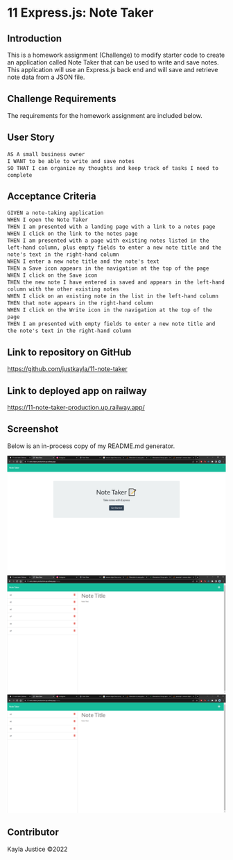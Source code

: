# 11 Express.js: Note Taker


## Introduction

This is a homework assignment (Challenge) to modify starter code to create an application called Note Taker that can be used to write and save notes. This application will use an Express.js back end and will save and retrieve note data from a JSON file.


## Challenge Requirements

The requirements for the homework assignment are included below.


## User Story

```
AS A small business owner
I WANT to be able to write and save notes
SO THAT I can organize my thoughts and keep track of tasks I need to complete
```


## Acceptance Criteria

```
GIVEN a note-taking application
WHEN I open the Note Taker
THEN I am presented with a landing page with a link to a notes page
WHEN I click on the link to the notes page
THEN I am presented with a page with existing notes listed in the left-hand column, plus empty fields to enter a new note title and the note's text in the right-hand column
WHEN I enter a new note title and the note's text
THEN a Save icon appears in the navigation at the top of the page
WHEN I click on the Save icon
THEN the new note I have entered is saved and appears in the left-hand column with the other existing notes
WHEN I click on an existing note in the list in the left-hand column
THEN that note appears in the right-hand column
WHEN I click on the Write icon in the navigation at the top of the page
THEN I am presented with empty fields to enter a new note title and the note's text in the right-hand column
```


## Link to repository on GitHub

https://github.com/justkayla/11-note-taker


## Link to deployed app on railway

https://11-note-taker-production.up.railway.app/ 

## Screenshot

Below is an in-process copy of my README.md generator.

![](screenshot1.png)
![](screenshot2.png)
![](screenshot3.png)

## Contributor

Kayla Justice &copy;2022   